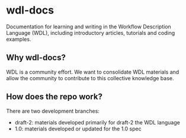 # wdl-docs
Documentation for learning and writing in the Workflow Description Language (WDL), including introductory articles, tutorials and coding examples.

## Why wdl-docs?
WDL is a community effort. We want to consolidate WDL materials and allow the community to contribute to this collective knowledge base. 

## How does the repo work?
There are two development branches:
* draft-2: materials developed primarily for draft-2 the WDL language
* 1.0: materials developed or updated for the 1.0 spec



